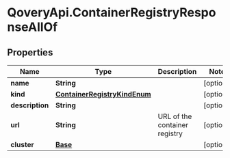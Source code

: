 # QoveryApi.ContainerRegistryResponseAllOf

## Properties

Name | Type | Description | Notes
------------ | ------------- | ------------- | -------------
**name** | **String** |  | [optional] 
**kind** | [**ContainerRegistryKindEnum**](ContainerRegistryKindEnum.md) |  | [optional] 
**description** | **String** |  | [optional] 
**url** | **String** | URL of the container registry | [optional] 
**cluster** | [**Base**](Base.md) |  | [optional] 



